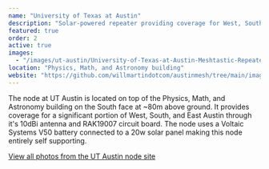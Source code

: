 ```yaml
---
name: "University of Texas at Austin"
description: "Solar-powered repeater providing coverage for West, South, and East Austin"
featured: true
order: 2
active: true
images: 
  - "/images/ut-austin/University-of-Texas-at-Austin-Meshtastic-Repeater.webp"
location: "Physics, Math, and Astronomy building"
website: "https://github.com/willmartindotcom/austinmesh/tree/main/images/ut-austin"
---
```


The node at UT Austin is located on top of the Physics, Math, and Astronomy building on the South face at ~80m above ground. It provides coverage for a significant portion of West, South, and East Austin through it's 10dBi antenna and RAK19007 circuit board. The node uses a Voltaic Systems V50 battery connected to a 20w solar panel making this node entirely self supporting.

[View all photos from the UT Austin node site](https://github.com/willmartindotcom/austinmesh/tree/main/images/ut-austin)